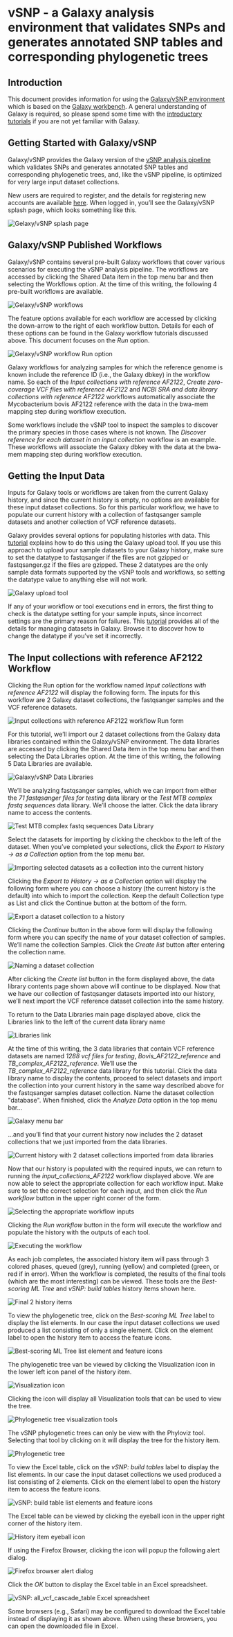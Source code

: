 # vSNP - a Galaxy analysis environment that validates SNPs and generates annotated SNP tables and corresponding phylogenetic trees

## Introduction

This document provides information for using the [Galaxy/vSNP environment](https://vsnp.huck.psu.edu/galaxy)
which is based on the [Galaxy workbench](https://galaxyproject.org/).  A general understanding of Galaxy is required, so please spend some time with the [introductory tutorials](https://training.galaxyproject.org/training-material/topics/introduction) if you are not yet familiar with Galaxy.

## Getting Started with Galaxy/vSNP

Galaxy/vSNP provides the Galaxy version of the [vSNP analysis pipeline](https://github.com/USDA-VS/vSNP) which validates SNPs and generates annotated SNP tables and corresponding phylogenetic trees, and, like the vSNP pipeline, is optimized for very large input dataset collections.

New users are required to register, and the details for registering new accounts are available [here](https://galaxyproject.org/support/account/).  When logged in, you’ll see the Galaxy/vSNP splash page, which looks something like this.

![Gelaxy/vSNP splash page](galaxy_vsnp.png)

## Galaxy/vSNP Published Workflows

Galaxy/vSNP contains several pre-built Galaxy workflows that cover various scenarios for executing the vSNP analysis pipeline.  The workflows are accessed by clicking the Shared Data item in the top menu bar and then selecting the Workflows option.  At the time of this writing, the following 4 pre-built workflows are available.

![Gelaxy/vSNP workflows](workflows.png)

The feature options available for each workflow are accessed by clicking the down-arrow to the right of each workflow button.  Details for each of these options can be found in the Galaxy workflow tutorials discussed above.  This document focuses on the *Run* option.

![Gelaxy/vSNP workflow Run option](run_option.png)

Galaxy workflows for analyzing samples for which the reference genome is known include the reference ID (i.e., the Galaxy dbkey) in the workflow name.  So each of the *Input collections with reference AF2122*, *Create zero-coverage VCF files with reference AF2122* and *NCBI SRA and data library collections with reference AF2122* workflows automatically associate the Mycobacterium bovis AF2122 reference with the data in the bwa-mem mapping step during workflow execution.

Some workflows include the vSNP tool to inspect the samples to discover the primary species in those cases where is not known.  The *Discover reference for each dataset in an input collection* workflow is an example.  These workflows will associate the Galaxy dbkey with the data at the bwa-mem mapping step during workflow execution.

## Getting the Input Data

Inputs for Galaxy tools or workflows are taken from the current Galaxy history, and since the current history is empty, no options are available for these input dataset collections.  So for this particular workflow, we have to populate our current history with a collection of fastqsanger sample datasets and another collection of VCF reference datasets.

Galaxy provides several options for populating histories with data.  This [tutorial](https://galaxyproject.org/tutorials/upload/) explains how to do this using the Galaxy upload tool.  If you use this approach to upload your sample datasets to your Galaxy history, make sure to set the datatype to fastqsanger if the files are not gzipped or fastqsanger.gz if the files are gzipped.  These 2 datatypes are the only sample data formats supported by the vSNP tools and workflows, so setting the datatype value to anything else will not work.

![Galaxy upload tool](upload_tool.png)

If any of your workflow or tool executions end in errors, the first thing to check is the datatype setting for your sample inputs, since incorrect settings are the primary reason for failures.  This [tutorial](https://galaxyproject.org/learn/managing-datasets/) provides all of the details for managing datasets in Galaxy.  Browse it to discover how to change the datatype if you’ve set it incorrectly.

## The Input collections with reference AF2122 Workflow

Clicking the Run option for the workflow named *Input collections with reference AF2122* will display the following form.  The inputs for this workflow are 2 Galaxy dataset collections, the fastqsanger samples and the VCF reference datasets.

![Input collections with reference AF2122 workflow Run form](af2122_workflow_inputs.png)

For this tutorial, we’ll import our 2 dataset collections from the Galaxy data libraries contained within the Galaxy/vSNP environment.  The data libraries are accessed by clicking the Shared Data item in the top menu bar and then selecting the Data Libraries option.  At the time of this writing, the following 5 Data Libraries are available.

![Galaxy/vSNP Data Libraries](data_libraries.png)

We’ll be analyzing fastqsanger samples, which we can import from either the *71 fastqsanger files for testing* data library or the *Test MTB complex fastq sequences* data library.  We’ll choose the latter.  Click the data library name to access the contents.

![Test MTB complex fastq sequences Data Library](mtb_complex.png)

Select the datasets for importing by clicking the checkbox to the left of the dataset.  When you’ve completed your selections, click the *Export to History -> as a Collection* option from the top menu bar.

![Importing selected datasets as a collection into the current history](selected_datasets.png)

Clicking the *Export to History -> as a Collection* option will display the following form where you can choose a history (the current history is the default) into which to import the collection.  Keep the default Collection type as List and click the Continue button at the bottom of the form.

![Export a dataset collection to a history](export_to_history.png)

Clicking the *Continue* button in the above form will display the following form where you can specify the name of your dataset collection of samples.  We’ll name the collection Samples.  Click the *Create list* button after entering the collection name.

![Naming a dataset collection](samples.png)

After clicking the *Create list* button in the form displayed above, the data library contents page shown above will continue to be displayed.  Now that we have our collection of fastqsanger datasets imported into our history, we’ll next import the VCF reference dataset collection into the same history.

To return to the Data Libraries main page displayed above, click the Libraries link to the left of the current data library name

![Libraries link](libraries_link.png)

At the time of this writing, the 3 data libraries that contain VCF reference datasets are named *1288 vcf files for testing*, *Bovis_AF2122_reference* and *TB_complex_AF2122_reference*.  We’ll use the *TB_complex_AF2122_reference* data library for this tutorial.  Click the data library name to display the contents, proceed to select datasets and import the collection into your current history in the same way described above for the fastqsanger samples dataset collection.  Name the dataset collection "database".   When finished, click the *Analyze Data* option in the top menu bar...

![Galaxy menu bar](menu_bar.png)

...and you’ll find that your current history now includes the 2 dataset collections that we just imported from the data libraries.

![Current history with 2 dataset collections imported from data libraries](current_history.png)

Now that our history is populated with the required inputs, we can return to running the *input_collections_AF2122* workflow displayed above.  We are now able to select the appropriate collection for each workflow input.  Make sure to set the correct selection for each input, and then click the *Run workflow* button in the upper right corner of the form.

![Selecting the appropriate workflow inputs](select_workflow_inputs.png)

Clicking the *Run workflow* button in the form will execute the workflow and populate the history with the outputs of each tool.

![Executing the workflow](workflow_executing.png)

As each job completes, the associated history item will pass through 3 colored phases, queued (grey), running (yellow) and completed (green, or red if in error).  When the workflow is completed, the results of the final tools (which are the most interesting) can be viewed.  These tools are the *Best-scoring ML Tree* and *vSNP: build tables* history items shown here.

![Final 2 history items](history_items.png)

To view the phylogenetic tree, click on the *Best-scoring ML Tree* label to display the list elements.  In our case the input dataset collections we used produced a list consisting of only a single element.  Click on the element label to open the history item to access the feature icons.

![Best-scoring ML Tree list element and feature icons](open_history_item.png)

The phylogenetic tree van be viewed by clicking the Visualization icon in the lower left icon panel of the history item.

![Visualization icon](viz_icon.png)

Clicking the icon will display all Visualization tools that can be used to view the tree.

![Phylogenetic tree visualization tools](tree_viz_tools.png)

The vSNP phylogenetic trees can only be view with the Phyloviz tool.  Selecting that tool by clicking on it will display the tree for the history item.

![Phylogenetic tree](phylogenetic_tree.png)

To view the Excel table, click on the *vSNP: build tables* label to display the list elements.  In our case the input dataset collections we used produced a list consisting of 2 elements.  Click on the element label to open the history item to access the feature icons.

![vSNP: build table list elements and feature icons](build_table_item.png)

The Excel table can be viewed by clicking the eyeball icon in the upper right corner of the history item.

![History item eyeball icon](eyeball.png)

If using the Firefox Browser, clicking the icon will popup the following alert dialog.

![Firefox browser alert dialog](firefox_dialog.png)

Click the *OK* button to display the Excel table in an Excel spreadsheet.

![vSNP: all_vcf_cascade_table Excel spreadsheet](excel_tablepng)

Some browsers (e.g., Safari) may be configured to download the Excel table instead of displaying it as shown above.  When using these browsers, you can open the downloaded file in Excel.

